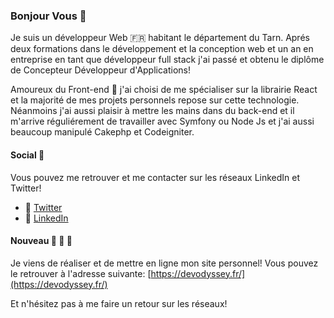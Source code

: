 ### Bonjour Vous 👋
Je suis un développeur Web :fr: habitant le département du Tarn.
Aprés deux formations dans le développement et la conception web et un an en entreprise en tant que développeur full stack j'ai passé et obtenu le diplôme de Concepteur Développeur d'Applications!

Amoureux du Front-end :blue_heart: j'ai choisi de me spécialiser sur la librairie React et la majorité de mes projets personnels repose sur cette technologie.
Néanmoins j'ai aussi plaisir à mettre les mains dans du back-end et il m'arrive réguliérement de travailler avec Symfony ou Node Js et j'ai aussi beaucoup manipulé Cakephp et Codeigniter.

#### Social 🔭
Vous pouvez me retrouver et me contacter sur les réseaux LinkedIn et Twitter!
* :link: [Twitter](https://twitter.com/Jellfedora7) 
* :link: [LinkedIn](https://www.linkedin.com/in/julien-lecointe/) 

#### Nouveau :tada: :tada: :tada:
Je viens de réaliser et de mettre en ligne mon site personnel!
Vous pouvez le retrouver à l'adresse suivante:
[https://devodyssey.fr/](https://devodyssey.fr/) 

Et n'hésitez pas à me faire un retour sur les réseaux!
